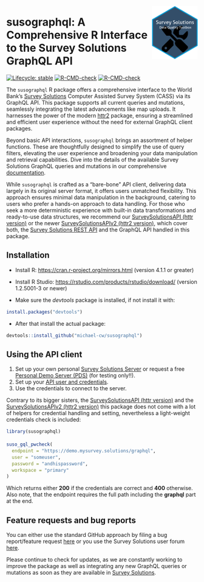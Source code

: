 
<!-- README.md is generated from README.Rmd. Please edit that file -->

<a href='https://docs.mysurvey.solutions/'><img src="man/figures/susotools.png" align="right" height="139" style="float:right; height:139px;"/></a>

# susographql: A Comprehensive R Interface to the Survey Solutions GraphQL API

<!-- badges: start -->

[![Lifecycle:
stable](https://img.shields.io/badge/lifecycle-stable-green.svg)](https://lifecycle.r-lib.org/articles/stages.html#stable)
[![R-CMD-check](https://github.com/michael-cw/susographql/workflows/R-CMD-check/badge.svg)](https://github.com/michael-cw/susographql/actions)
[![R-CMD-check](https://github.com/michael-cw/susographql/actions/workflows/R-CMD-check.yaml/badge.svg)](https://github.com/michael-cw/susographql/actions/workflows/R-CMD-check.yaml)
<!-- badges: end -->

<div data-align="justify">

The `susographql` R package offers a comprehensive interface to the
World Bank’s [Survey Solutions](https://mysurvey.solutions/en/) Computer
Assisted Survey System (CASS) via its GraphQL API. This package supports
all current queries and mutations, seamlessly integrating the latest
advancements like map uploads. It harnesses the power of the modern
[httr2](https://httr2.r-lib.org/index.html) package, ensuring a
streamlined and efficient user experience without the need for external
GraphQL client packages.

Beyond basic API interactions, `susographql` brings an assortment of
helper functions. These are thoughtfully designed to simplify the use of
query filters, elevating the user experience and broadening your data
manipulation and retrieval capabilities. Dive into the details of the
available Survey Solutions GraphQL queries and mutations in our
comprehensive [documentation](https://demo.mysurvey.solutions/graphql/).

While `susographql` is crafted as a “bare-bone” API client, delivering
data largely in its original server format, it offers users unmatched
flexibility. This approach ensures minimal data manipulation in the
background, catering to users who prefer a hands-on approach to data
handling. For those who seek a more deterministic experience with
built-in data transformations and ready-to-use data structures, we
recommend our [SurveySolutionsAPI (httr
version)](https://github.com/michael-cw/SurveySolutionsAPI) or the newer
[SurveySolutionsAPIv2 (httr2
version)](https://github.com/michael-cw/SurveySolutionsAPIv2), which
cover both, the [Survey Solutions REST
API](https://demo.mysurvey.solutions/apidocs/index.html#) and the
GraphQL API handled in this package.

</p>

## Installation

  - Install R: <https://cran.r-project.org/mirrors.html> (version 4.1.1
    or greater)

  - Install R Studio: <https://rstudio.com/products/rstudio/download/>
    (version 1.2.5001-3 or newer)

  - Make sure the *devtools* package is installed, if not install it
    with:

<!-- end list -->

``` r
install.packages("devtools")
```

  - After that install the actual package:

<!-- end list -->

``` r
devtools::install_github("michael-cw/susographql")
```

## Using the API client

1.  Set up your own personal [Survey Solutions
    Server](https://mysurvey.solutions/en/) or request a free [Personal
    Demo Server
    (PDS)](https://pds.mysurvey.solutions/PersonalDemoServerRequest)
    (for testing only\!\!).
2.  Set up your [API user and
    credentials](https://docs.mysurvey.solutions/headquarters/accounts/teams-and-roles-tab-creating-user-accounts/).
3.  Use the credentials to connect to the server.

Contrary to its bigger sisters, the [SurveySolutionsAPI (httr
version)](https://github.com/michael-cw/SurveySolutionsAPI) and the
[SurveySolutionsAPIv2 (httr2
version)](https://github.com/michael-cw/SurveySolutionsAPIv2) this
package does not come with a lot of helpers for credential handling and
setting, nevertheless a light-weight credentials check is included:

``` r
library(susographql)

suso_gql_pwcheck(
  endpoint = "https://demo.mysurvey.solutions/graphql",
  user = "someuser",
  password = "andhispassword",
  workspace = "primary"
)
```

Which returns either **200** if the credentials are correct and **400**
otherwise. Also note, that the endpoint requires the full path including
the **graphql** part at the end.

## Feature requests and bug reports

You can either use the standard GitHub approach by filing a bug
report/feature request
[here](https://github.com/michael-cw/SurveySolutionsAPI/issues) or you
use the Survey Solutions user forum
[here](https://forum.mysurvey.solutions/c/api/13).

Please continue to check for updates, as we are constantly working to
improve the package as well as integrating any new GraphQL queries or
mutations as soon as they are available in [Survey
Solutions](https://docs.mysurvey.solutions/release-notes/).

</div>
